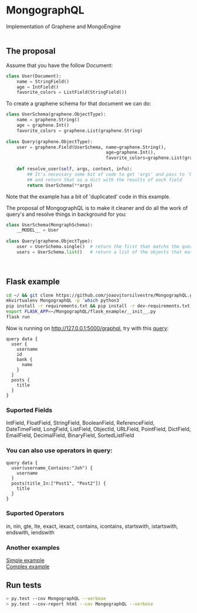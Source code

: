 # MongographQL
Implementation of Graphene and MongoEngine
<br>
<br>

## The proposal

Assume that you have the follow Document:

```python
class User(Document):
    name = StringField()
    age = IntField()
    favorite_colors = ListField(StringField())
```
To create a graphene schema for that document we can do:
```python
class UserSchema(graphene.ObjectType):
    name = graphene.String()
    age = graphene.Int() 
    favorite_colors = graphene.List(graphene.String)
    
class Query(graphene.ObjectType):
    user = graphene.Field(UserSchema, name=graphene.String(),
                                      age=graphene.Int(),
                                      favorite_colors=graphene.List(graphene.String))
    
    def resolve_user(self, args, context, info):
        ## It's necessary some bit of code to get 'args' and pass to 'User' query
        ## and return that as a dict with the results of each field 
        return UserSchema(**args)
```
Note that the example has a bit of 'duplicated' code in this example. 

The proposal of MongographQL is to make it cleaner and do all the work of query's and resolve things in background for you:

```python
class UserSchema(MongraphSchema):
    __MODEL__ = User
    
class Query(graphene.ObjectType):
    user = UserSchema.single()  # return the first that matchs the query
    users = UserSchema.list()   # return a list of the objects that matchs the query
```
<br>

## Flask example
```bash
cd ~/ && git clone https://github.com/joaovitorsilvestre/MongographQL.git && cd ~/MongographQL
mkvirtualenv MongographQL -p `which python3`
pip install -r requirements.txt && pip install -r dev-requirements.txt
export FLASK_APP=~/MongographQL/flask_example/__init__.py
flask run
```

Now is running on <a hfef="http://127.0.0.1:5000/graphql" target="_blank">http://127.0.0.1:5000/graphql</a>, try with this <a href="http://127.0.0.1:5000/graphql?query=query%20data%20%7B%0A%20%20user%20%7B%0A%20%20%09username%0A%20%20%20%20id%0A%20%20%20%20bank%20%7B%0A%20%20%20%20%20%20name%0A%20%20%20%20%7D%0A%20%20%7D%0A%20%20posts%20%7B%0A%20%20%20%20title%0A%20%20%7D%0A%7D&operationName=data" target="_blank">query</a>:
```
query data {
  user {
  	username
    id
    bank {
      name
    }
  }
  posts {
    title
  }
}
```

### Suported Fields
IntField, FloatField, StringField, BooleanField, ReferenceField, DateTimeField, LongField, ListField, ObjectId,        URLField, PointField, DictField, EmailField, DecimalField, BinaryField, SortedListField

### You can also use operators in query:
```
query data {
  user(username_Contains:"Joh") {
  	username
  }
  posts(title_In:["Post1", "Post2"]) {
    title
  }
}
```

### Suported Operators
in, nin, gte, lte, exact, iexact, contains, icontains, startswith, istartswith, endswith, iendswith


### Another examples
<a href="https://github.com/joaovitorsilvestre/MongographQL/blob/master/example.py" target="_blank">Simple example</a>
<br>
<a href="https://github.com/joaovitorsilvestre/MongographQL/blob/master/complex_example.py" target="_blank">Complex example</a>

## Run tests
``` bash
> py.test --cov MongographQL --verbose
> py.test --cov-report html --cov MongographQL --verbose
```
